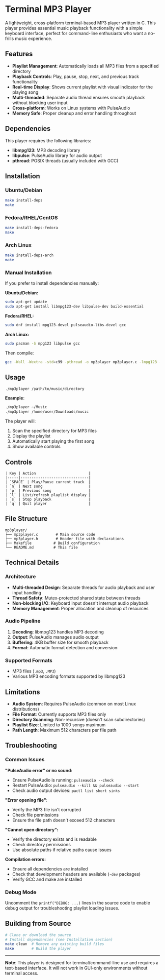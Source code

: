 # Terminal MP3 Player

A lightweight, cross-platform terminal-based MP3 player written in C. This player provides essential music playback functionality with a simple keyboard interface, perfect for command-line enthusiasts who want a no-frills music experience.

## Features

- **Playlist Management**: Automatically loads all MP3 files from a specified directory
- **Playback Controls**: Play, pause, stop, next, and previous track functionality
- **Real-time Display**: Shows current playlist with visual indicator for the playing song
- **Multi-threaded**: Separate audio thread ensures smooth playback without blocking user input
- **Cross-platform**: Works on Linux systems with PulseAudio
- **Memory Safe**: Proper cleanup and error handling throughout

## Dependencies

This player requires the following libraries:

- **libmpg123**: MP3 decoding library
- **libpulse**: PulseAudio library for audio output
- **pthread**: POSIX threads (usually included with GCC)

## Installation

### Ubuntu/Debian
```bash
make install-deps
make
```

### Fedora/RHEL/CentOS
```bash
make install-deps-fedora
make
```

### Arch Linux
```bash
make install-deps-arch
make
```

### Manual Installation
If you prefer to install dependencies manually:

**Ubuntu/Debian:**
```bash
sudo apt-get update
sudo apt-get install libmpg123-dev libpulse-dev build-essential
```

**Fedora/RHEL:**
```bash
sudo dnf install mpg123-devel pulseaudio-libs-devel gcc
```

**Arch Linux:**
```bash
sudo pacman -S mpg123 libpulse gcc
```

Then compile:
```bash
gcc -Wall -Wextra -std=c99 -pthread -o mp3player mp3player.c -lmpg123 -lpulse-simple -lpulse -lpthread
```

## Usage

```bash
./mp3player /path/to/music/directory
```

**Example:**
```bash
./mp3player ~/Music
./mp3player /home/user/Downloads/music
```

The player will:
1. Scan the specified directory for MP3 files
2. Display the playlist
3. Automatically start playing the first song
4. Show available controls

## Controls

```
| Key | Action                        |
|-----|-------------------------------|
| `SPACE` | Play/Pause current track  |
| `n` | Next song                     |
| `p` | Previous song                 |
| `l` | List/refresh playlist display |
| `s` | Stop playback                 |
| `q` | Quit player                   |
```

## File Structure

```
mp3player/
├── mp3player.c        # Main source code
├── mp3player.h        # Header file with declarations
├── Makefile          # Build configuration
└── README.md         # This file
```

## Technical Details

### Architecture
- **Multi-threaded Design**: Separate threads for audio playback and user input handling
- **Thread Safety**: Mutex-protected shared state between threads
- **Non-blocking I/O**: Keyboard input doesn't interrupt audio playback
- **Memory Management**: Proper allocation and cleanup of resources

### Audio Pipeline
1. **Decoding**: libmpg123 handles MP3 decoding
2. **Output**: PulseAudio manages audio output
3. **Buffering**: 4KB buffer size for smooth playback
4. **Format**: Automatic format detection and conversion

### Supported Formats
- MP3 files (`.mp3`, `.MP3`)
- Various MP3 encoding formats supported by libmpg123

## Limitations

- **Audio System**: Requires PulseAudio (common on most Linux distributions)
- **File Format**: Currently supports MP3 files only
- **Directory Scanning**: Non-recursive (doesn't scan subdirectories)
- **Playlist Size**: Limited to 1000 songs maximum
- **Path Length**: Maximum 512 characters per file path

## Troubleshooting

### Common Issues

**"PulseAudio error" or no sound:**
- Ensure PulseAudio is running: `pulseaudio --check`
- Restart PulseAudio: `pulseaudio --kill && pulseaudio --start`
- Check audio output devices: `pactl list short sinks`

**"Error opening file":**
- Verify the MP3 file isn't corrupted
- Check file permissions
- Ensure the file path doesn't exceed 512 characters

**"Cannot open directory":**
- Verify the directory exists and is readable
- Check directory permissions
- Use absolute paths if relative paths cause issues

**Compilation errors:**
- Ensure all dependencies are installed
- Check that development headers are available (`-dev` packages)
- Verify GCC and make are installed

### Debug Mode
Uncomment the `printf("DEBUG: ...)` lines in the source code to enable debug output for troubleshooting playlist loading issues.

## Building from Source

```bash
# Clone or download the source
# Install dependencies (see Installation section)
make clean  # Remove any existing build files
make        # Build the player
```

---

**Note**: This player is designed for terminal/command-line use and requires a text-based interface. It will not work in GUI-only environments without terminal access.